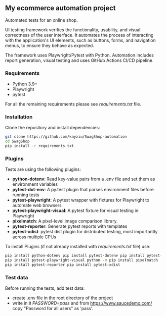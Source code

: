 ## My ecommerce automation project

Automated tests for an online shop. 

UI testing framework verifies the functionality, usability, and visual correctness of the user interface. 
It automates the process of interacting with the application's UI elements, such as buttons, forms, and navigation menus,
to ensure they behave as expected.

The framework uses Playwright/Pytest with Python. 
Automation includes report generation, visual testing 
and uses GitHub Actions CI/CD pipeline.

### Requirements
- Python 3.9+
- Playwright
- pytest

For all the remaining requirements please see _requirements.txt_ file.

### Installation
Clone the repository and install dependencies:
```bash
git clone https://github.com/kayziu/SwagShop-automation
cd SwagShop
pip install -r requirements.txt
```

### Plugins
Tests are using the following plugins:
- **python-dotenv**: Read key-value pairs from a .env file and set them as environment variables
- **pytest-dot-env**: A py.test plugin that parses environment files before running tests
- **pytest-playwright**: A pytest wrapper with fixtures for Playwright to automate web browsers 
- **pytest-playwright-visual**: A pytest fixture for visual testing in Playwright
- **pixelmatch**: A pixel-level image comparison library.
- **pytest-reporter**: Generate pytest reports with templates
- **pytest-xdist**: pytest dist plugin for distributed testing, most importantly across multiple CPUs

To install Plugins (if not already installed with _requirements.txt_ file) use:
```bash
pip install python-dotenv pip install pytest-dotenv pip install pytest-playwright
pip install pytest-playwright-visual python -m pip install pixelmatch 
pip install pytest-reporter pip install pytest-xdist
```

### Test data
Before running the tests, add test data:
* create .env file in the root directory of the project
* write in it _PASSWORD=pass_ and from https://www.saucedemo.com/ copy "Password for all users"
as 'pass'.





